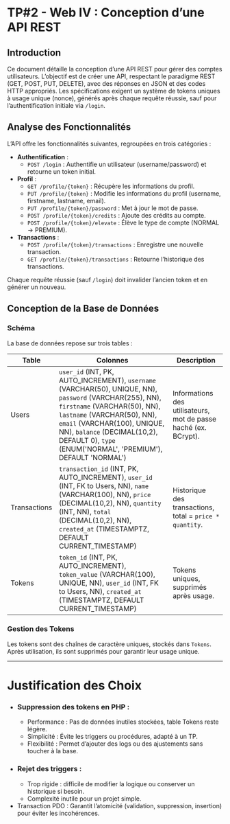 # TP#2 - Web IV : Conception d’une API REST

## Introduction
Ce document détaille la conception d’une API REST pour gérer des comptes utilisateurs. L’objectif est de créer une API, respectant le paradigme REST (GET, POST, PUT, DELETE), avec des réponses en JSON et des codes HTTP appropriés. Les spécifications exigent un système de tokens uniques à usage unique (nonce), générés après chaque requête réussie, sauf pour l’authentification initiale via `/login`.

## Analyse des Fonctionnalités
L’API offre les fonctionnalités suivantes, regroupées en trois catégories :

- **Authentification** :
  - `POST /login` : Authentifie un utilisateur (username/password) et retourne un token initial.
- **Profil** :
  - `GET /profile/{token}` : Récupère les informations du profil.
  - `PUT /profile/{token}` : Modifie les informations du profil (username, firstname, lastname, email).
  - `PUT /profile/{token}/password` : Met à jour le mot de passe.
  - `POST /profile/{token}/credits` : Ajoute des crédits au compte.
  - `POST /profile/{token}/elevate` : Élève le type de compte (NORMAL → PREMIUM).
- **Transactions** :
  - `POST /profile/{token}/transactions` : Enregistre une nouvelle transaction.
  - `GET /profile/{token}/transactions` : Retourne l’historique des transactions.

Chaque requête réussie (sauf `/login`) doit invalider l’ancien token et en générer un nouveau.

## Conception de la Base de Données

### Schéma
La base de données repose sur trois tables :

| Table         | Colonnes                                                                 | Description                                                                 |
|---------------|--------------------------------------------------------------------------|-----------------------------------------------------------------------------|
| Users         | `user_id` (INT, PK, AUTO_INCREMENT), `username` (VARCHAR(50), UNIQUE, NN), `password` (VARCHAR(255), NN), `firstname` (VARCHAR(50), NN), `lastname` (VARCHAR(50), NN), `email` (VARCHAR(100), UNIQUE, NN), `balance` (DECIMAL(10,2), DEFAULT 0), `type` (ENUM('NORMAL', 'PREMIUM'), DEFAULT 'NORMAL') | Informations des utilisateurs, mot de passe haché (ex. BCrypt).             |
| Transactions  | `transaction_id` (INT, PK, AUTO_INCREMENT), `user_id` (INT, FK to Users, NN), `name` (VARCHAR(100), NN), `price` (DECIMAL(10,2), NN), `quantity` (INT, NN), `total` (DECIMAL(10,2), NN), `created_at` (TIMESTAMPTZ, DEFAULT CURRENT_TIMESTAMP) | Historique des transactions, total = `price * quantity`.                    |
| Tokens        | `token_id` (INT, PK, AUTO_INCREMENT), `token_value` (VARCHAR(100), UNIQUE, NN), `user_id` (INT, FK to Users, NN), `created_at` (TIMESTAMPTZ, DEFAULT CURRENT_TIMESTAMP) | Tokens uniques, supprimés après usage.                                      |

### Gestion des Tokens
Les tokens sont des chaînes de caractère uniques, stockés dans `Tokens`. Après utilisation, ils sont supprimés pour garantir leur usage unique.

---

# Justification des Choix
 - ### Suppression des tokens en PHP :
    - Performance : Pas de données inutiles stockées, table Tokens reste légère.
    - Simplicité : Évite les triggers ou procédures, adapté à un TP.
    - Flexibilité : Permet d’ajouter des logs ou des ajustements sans toucher à la base.
 - ### Rejet des triggers :
    - Trop rigide : difficile de modifier la logique ou conserver un historique si besoin.
    - Complexité inutile pour un projet simple.
- Transaction PDO : Garantit l’atomicité (validation, suppression, insertion) pour éviter les incohérences.
